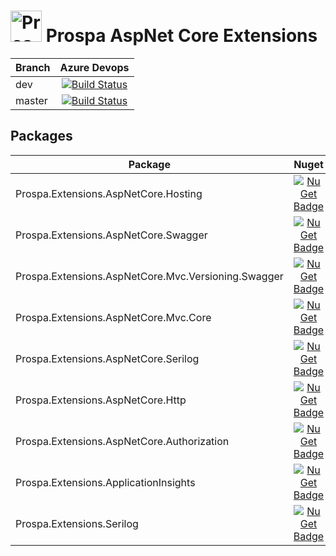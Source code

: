 # <img src="https://raw.githubusercontent.com/prospa-group/DotnetPackaging/master/prospa60x60.png" alt="Prospa Engineering" width="50px"/> Prospa AspNet Core Extensions

|Branch|Azure Devops|
|------|:--------:|
|dev|[![Build Status](https://dev.azure.com/prospaoss/dotnet/_apis/build/status/prospa-group-oss.DotnetExtensions?branchName=master)](https://dev.azure.com/prospaoss/dotnet/_build/latest?definitionId=2&branchName=dev)
|master|[![Build Status](https://dev.azure.com/prospaoss/dotnet/_apis/build/status/prospa-group-oss.DotnetExtensions?branchName=master)](https://dev.azure.com/prospaoss/dotnet/_build/latest?definitionId=2&branchName=master)|

## Packages
|Package|Nuget|
|------|:--------:|
|Prospa.Extensions.AspNetCore.Hosting|[![NuGet Badge](https://buildstats.info/nuget/Prospa.Extensions.AspNetCore.Hosting)](https://www.nuget.org/packages/Prospa.Extensions.AspNetCore.Hosting)|
|Prospa.Extensions.AspNetCore.Swagger|[![NuGet Badge](https://buildstats.info/nuget/Prospa.Extensions.AspNetCore.Swagger)](https://www.nuget.org/packages/Prospa.Extensions.AspNetCore.Swagger)|
|Prospa.Extensions.AspNetCore.Mvc.Versioning.Swagger|[![NuGet Badge](https://buildstats.info/nuget/Prospa.Extensions.AspNetCore.Mvc.Versioning.Swagger)](https://www.nuget.org/packages/Prospa.Extensions.AspNetCore.Mvc.Versioning.Swagger)|
|Prospa.Extensions.AspNetCore.Mvc.Core|[![NuGet Badge](https://buildstats.info/nuget/Prospa.Extensions.AspNetCore.Mvc.Core)](https://www.nuget.org/packages/Prospa.Extensions.AspNetCore.Mvc.Core)|
|Prospa.Extensions.AspNetCore.Serilog|[![NuGet Badge](https://buildstats.info/nuget/Prospa.Extensions.AspNetCore.Serilog)](https://www.nuget.org/packages/Prospa.Extensions.AspNetCore.Serilog)|
|Prospa.Extensions.AspNetCore.Http|[![NuGet Badge](https://buildstats.info/nuget/Prospa.Extensions.AspNetCore.Http)](https://www.nuget.org/packages/Prospa.Extensions.AspNetCore.Http)|
|Prospa.Extensions.AspNetCore.Authorization|[![NuGet Badge](https://buildstats.info/nuget/Prospa.Extensions.AspNetCore.Authorization)](https://www.nuget.org/packages/Prospa.Extensions.AspNetCore.Authorization)|
|Prospa.Extensions.ApplicationInsights|[![NuGet Badge](https://buildstats.info/nuget/Prospa.Extensions.ApplicationInsights)](https://www.nuget.org/packages/Prospa.Extensions.ApplicationInsights)|
|Prospa.Extensions.Serilog|[![NuGet Badge](https://buildstats.info/nuget/Prospa.Extensions.Serilog)](https://www.nuget.org/packages/Prospa.Extensions.Serilog)|
